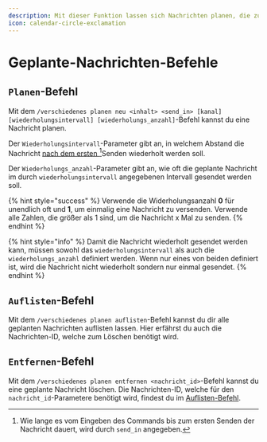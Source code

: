 ```yaml
---
description: Mit dieser Funktion lassen sich Nachrichten planen, die zu einem späteren Zeitpunkt automatisch versendet werden sollen.
icon: calendar-circle-exclamation
---
```


# Geplante-Nachrichten-Befehle

## `Planen`-Befehl

Mit dem `/verschiedenes planen neu <inhalt> <send_in> [kanal] [wiederholungsintervall] [wiederholungs_anzahl]`-Befehl kannst du eine Nachricht planen.

Der `Wiederholungsintervall`-Parameter gibt an, in welchem Abstand die Nachricht [nach dem ersten ](#user-content-fn-1)[^1]Senden wiederholt werden soll.

Der `Wiederholungs_anzahl`-Parameter gibt an, wie oft die geplante Nachricht im durch `wiederholungsintervall` angegebenen Intervall gesendet werden soll.

{% hint style="success" %}
Verwende die Widerholungsanzahl **0** für unendlich oft und **1**, um einmalig eine Nachricht zu versenden. Verwende alle Zahlen, die größer als 1 sind, um die Nachricht x Mal zu senden.
{% endhint %}

{% hint style="info" %}
Damit die Nachricht wiederholt gesendet werden kann, müssen sowohl das `wiederholungsintervall` als auch die `wiederholungs_anzahl` definiert werden. Wenn nur eines von beiden definiert ist, wird die Nachricht nicht wiederholt sondern nur einmal gesendet.
{% endhint %}

## `Auflisten`-Befehl

Mit dem `/verschiedenes planen auflisten`-Befehl kannst du dir alle geplanten Nachrichten auflisten lassen. Hier erfährst du auch die Nachrichten-ID, welche zum Löschen benötigt wird.

## `Entfernen`-Befehl

Mit dem `/verschiedenes planen entfernen <nachricht_id>`-Befehl kannst du eine geplante Nachricht löschen. Die Nachrichten-ID, welche für den `nachricht_id`-Parametere benötigt wird, findest du im [Auflisten-Befehl](geplante-nachrichten-befehle.md#auflisten-befehl).

[^1]: Wie lange es vom Eingeben des Commands bis zum ersten Senden der Nachricht dauert, wird durch `send_in` angegeben.
